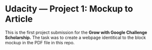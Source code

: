 # Udacity — Project 1: Mockup to Article

This is the first project submission for the **Grow with Google Challenge Scholarship.** The task was to create a webpage identitical to the block mockup in the PDF file in this repo.
